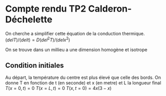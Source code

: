 # Compte rendu TP2 Calderon-Déchelette

On cherche a simplifier cette équation de la conduction thermique.
$(delT)/(delt)=D(del^2T)/(delx^2)$

On se trouve dans un millieu a une dimension homogène et isotrope

## Condition initiales

Au départ, la température du centre est plus élevé que celle des bords.
On donne T en fonction de t (en seconde) et x (en metre) et L la longueur final
$T(x=0,t)=0$
$T(x=L,t)=0$
$T(x,t=0)=4x(3-x)$

